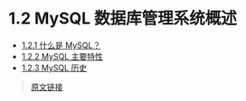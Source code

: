 # 1.2 MySQL 数据库管理系统概述

- [1.2.1 什么是 MySQL？](/1/1.2/1.2.1/what-is-mysql)
- [1.2.2 MySQL 主要特性](/1/1.2/1.2.2/features)
- [1.2.3 MySQL 历史](/1/1.2/1.2.3/history)

> [原文链接](https://dev.mysql.com/doc/refman/8.0/en/what-is.html)
